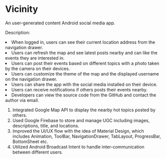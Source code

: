 # Vicinity
An user-generated content Android social media app.

Description: 
<li>When logged in, users can see their current location address from the navigation drawer.</li>
<li>Users can refresh the map and see latest posts nearby and can like the events they are interested in.</li>
<li>Users can post their events based on different topics with a photo taken by the camera on their devices.</li>
<li>Users can customize the theme of the map and the displayed username on the navigation drawer.</li>
<li>Users can share the app with the social media installed on their device.</li>
<li>Users can receive notifications if others posts their events nearby.</li>
<li>Developers can view the source code from the GitHub and contact the author via email.</li>

1. Integrated Google Map API to display the nearby hot topics posted by others. 
2. Used Google Firebase to store and manage UGC including images, descriptions, title, and locations.
3. Improved the UI/UX flow with the idea of Material Design, which includes Animation, ToolBar, 
NavigationDrawer, TabLayout, ProgressBar, BottomSheet etc.
4. Utilized Android Broadcast Intent to handle inter-communication between different users.
